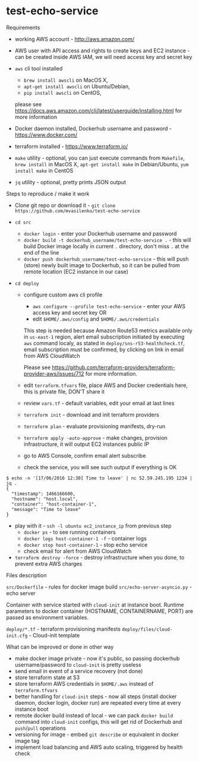 # test-echo-service

Requirements

* working AWS account - http://aws.amazon.com/
* AWS user with API access and rights to create keys and EC2 instance - can be created inside AWS IAM,
we will need access key and secret key
* `aws` cli tool installed
  * `brew install awscli` on MacOS X,
  * `apt-get install awscli` on Ubuntu/Debian,
  * `pip install awscli` on CentOS,

  please see
https://docs.aws.amazon.com/cli/latest/userguide/installing.html
for more information

* Docker daemon installed, Dockerhub username and password - https://www.docker.com/
* terraform installed -  https://www.terraform.io/
* `make` utility - optional, you can just execute commands from `Makefile`, `brew install` in MacOS X, `apt-get install make` in Debian/Ubuntu,
`yum install make` in CentOS
* `jq` utility - optional, pretty prints JSON output


Steps to reproduce / make it work

* Clone git repo or download it - `git clone https://github.com/mvasilenko/test-echo-service`
* `cd src`
  * `docker login` - enter your Dockerhub username and password
  * `docker build -t dockerhub_username/test-echo-service .` - this will build Docker image locally in current `.` directory,
  don't miss `.` at the end of the line
  * `docker push dockerhub_username/test-echo-service` - this will push (store) newly built image to Dockerhub,
  so it can be pulled from remote location (EC2 instance in our case)

* `cd deploy`
  * configure custom aws cli profile
    * `aws configure --profile test-echo-service` - enter your AWS access key and secret key
    OR
    *  edit `$HOME/.aws/config` and `$HOME/.aws/credentials`

    This step is needed because Amazon Route53 metrics available only in `us-east-1` region,
  alert email subscription initiated by executing `aws` command localy,
  as stated in `deploy/sns-r53-healthcheck.tf`,
  email subscription must be confirmed, by clicking on link in email from AWS CloudWatch

    Please see https://github.com/terraform-providers/terraform-provider-aws/issues/712 for more information.

  * edit `terraform.tfvars` file, place AWS and Docker credentials here, this is private file, DON'T share it
  * review `vars.tf` - default variables, edit your email at last lines
  * `terraform init` - download and init terraform providers
  * `terraform plan` - evaluate provisioning manifests, dry-run
  * `terraform apply -auto-approve` - make changes, provision infrastructure, it will output EC2 instances public IP
  * go to AWS Console, confirm email alert subscribe
  * check the service, you will see such output if everything is OK

```
$ echo -n '[17/06/2016 12:30] Time to leave' | nc 52.59.245.195 1234 | jq .
{
  "timestamp": 1466166600,
  "hostname": "host.local",
  "container": "host-container-1",
  "message": "Time to leave"
}
```

  * play with it - `ssh -l ubuntu ec2_instance_ip` from previous step
    * `docker ps` - to see running containers
    * `docker logs host-container-1 -f` - container logs
    * `docker stop host-container-1` - stop echo service
    * check email for alert from AWS CloudWatch
  * `terraform destroy -force` - destroy infrastructure when you done, to prevent extra AWS charges

Files description

`src/Dockerfile` - rules for docker image build
`src/echo-server-asyncio.py` - echo server

Container with service started with `cloud-init` at instance boot. Runtime parameters
to docker container (HOSTNAME, CONTAINERNAME, PORT) are passed as environment variables.

`deploy/*.tf` - terraform provisioning manifests
`deploy/files/cloud-init.cfg` - Cloud-init template

What can be improved or done in other way

* make docker image private - now it's public, so passing dockerhub username/password to `cloud-init` is pretty useless
* send email in event of a service recovery (not done)
* store terraform state at S3
* store terraform AWS credentials in `$HOME/.aws` instead of `terraform.tfvars`
* better handling for `cloud-init` steps - now all steps (install docker daemon, docker
login, docker run) are repeated every time at every instance boot
* remote docker build instead of local - we can pack `docker build` command
into `cloud-init` configs, this will get rid of Dockerhub and `push`/`pull` operations
* versioning for image - embed `git describe` or equivalent in docker image tag
* implement load balancing and AWS auto scaling, triggered by health check
